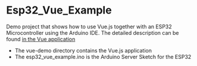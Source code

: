 # Esp32_Vue_Example

Demo project that shows how to use Vue.js together with an ESP32 Microcontroller using the Arduino IDE. The detailed description can be found [in the Vue application](https://pschatzmann.github.io/esp32_vue_example/vue-demo/dist/index.html#/)

- The vue-demo directory contains the Vue.js application 
- The esp32_vue_example.ino	is the Arduino Server Sketch for the ESP32
